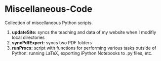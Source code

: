 # Miscellaneous-Code

Collection of miscellaneous Python scripts.

1. **updateSite:** syncs the teaching and data of my website when I modifiy local directories
2. **syncPdfExpert:** syncs two PDF folders
3. **runProcs:** script with functions for performing various tasks outside of Python: running LaTeX, exporting iPython Notebooks to .py files, etc.
